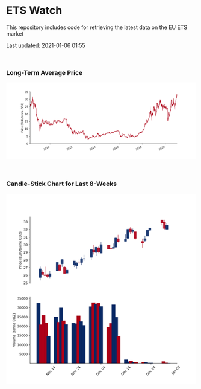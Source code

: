 # ETS Watch

This repository includes code for retrieving the latest data on the EU ETS market

Last updated: 2021-01-06 01:55

<br>

### Long-Term Average Price

![Long-term average](img/long_term_avg.png)

<br>

### Candle-Stick Chart for Last 8-Weeks

![Open, High, Low, Close & Volume](img/ohlc_vol.png)
